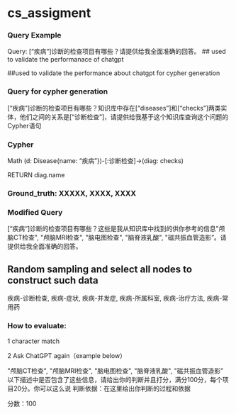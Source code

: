 # cs_assigment

### Query Example

Query: [“疾病“]诊断的检查项目有哪些？请提供给我全面准确的回答。 ## used to validate the performanace of chatgpt

##used to validate the performance about chatgpt for cypher generation

### Query for cypher generation 

[“疾病”]诊断的检查项目有哪些？知识库中存在[“diseases”]和[“checks”]两类实体，他们之间的关系是[“诊断检查”]，请提供给我基于这个知识库查询这个问题的Cypher语句

### Cypher

Math (d: Disease{name: “疾病”})-[:诊断检查]->(diag: checks)

RETURN diag.name

### Ground_truth: XXXXX, XXXX, XXXX

### Modified Query

[“疾病“]诊断的检查项目有哪些？这些是我从知识库中找到的供你参考的信息"颅脑CT检查", "颅脑MRI检查", "脑电图检查", "脑脊液乳酸", "磁共振血管造影”。请提供给我全面准确的回答。


## Random sampling and select all nodes to construct such data

疾病-诊断检查, 疾病-症状, 疾病-并发症, 疾病-所属科室, 疾病-治疗方法, 疾病-常用药

### How to evaluate:

1 character match

2 Ask ChatGPT again（example below）

"颅脑CT检查", "颅脑MRI检查", "脑电图检查", "脑脊液乳酸", "磁共振血管造影” 以下描述中是否包含了这些信息，请给出你的判断并且打分，满分100分，每个项目20分。你可以这么说
判断依据：在这里给出你判断的过程和依据

分数：100
